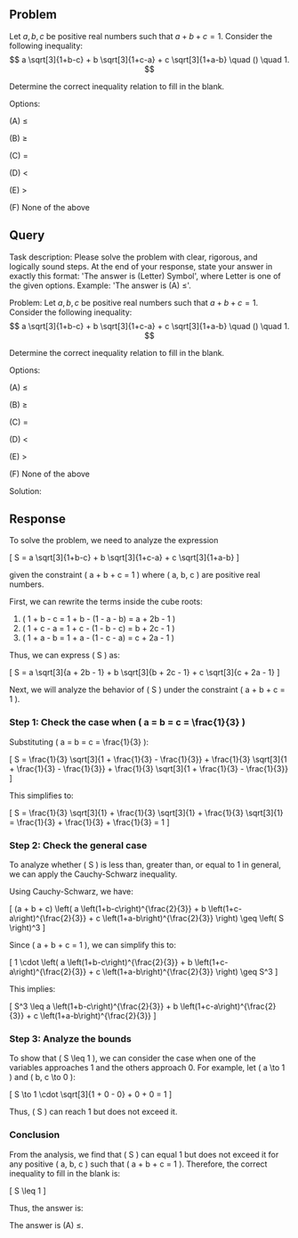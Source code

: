 ## Problem

Let $a, b, c$ be positive real numbers such that $a + b + c = 1$. Consider the following inequality:
$$
a \sqrt[3]{1+b-c} + b \sqrt[3]{1+c-a} + c \sqrt[3]{1+a-b} \quad () \quad 1.
$$

Determine the correct inequality relation to fill in the blank.

Options:

(A) $\leq$ 

(B) $\geq$

(C) $=$ 

(D) $<$

(E) $>$

(F) None of the above

## Query

Task description: Please solve the problem with clear, rigorous, and logically sound steps. At the end of your response, state your answer in exactly this format: 'The answer is (Letter) Symbol', where Letter is one of the given options. Example: 'The answer is (A) $\leq$'.

Problem: Let $a, b, c$ be positive real numbers such that $a + b + c = 1$. Consider the following inequality:
$$
a \sqrt[3]{1+b-c} + b \sqrt[3]{1+c-a} + c \sqrt[3]{1+a-b} \quad () \quad 1.
$$

Determine the correct inequality relation to fill in the blank.

Options:

(A) $\leq$ 

(B) $\geq$

(C) $=$ 

(D) $<$

(E) $>$

(F) None of the above

Solution:

## Response

To solve the problem, we need to analyze the expression 

\[
S = a \sqrt[3]{1+b-c} + b \sqrt[3]{1+c-a} + c \sqrt[3]{1+a-b}
\]

given the constraint \( a + b + c = 1 \) where \( a, b, c \) are positive real numbers.

First, we can rewrite the terms inside the cube roots:

1. \( 1 + b - c = 1 + b - (1 - a - b) = a + 2b - 1 \)
2. \( 1 + c - a = 1 + c - (1 - b - c) = b + 2c - 1 \)
3. \( 1 + a - b = 1 + a - (1 - c - a) = c + 2a - 1 \)

Thus, we can express \( S \) as:

\[
S = a \sqrt[3]{a + 2b - 1} + b \sqrt[3]{b + 2c - 1} + c \sqrt[3]{c + 2a - 1}
\]

Next, we will analyze the behavior of \( S \) under the constraint \( a + b + c = 1 \).

### Step 1: Check the case when \( a = b = c = \frac{1}{3} \)

Substituting \( a = b = c = \frac{1}{3} \):

\[
S = \frac{1}{3} \sqrt[3]{1 + \frac{1}{3} - \frac{1}{3}} + \frac{1}{3} \sqrt[3]{1 + \frac{1}{3} - \frac{1}{3}} + \frac{1}{3} \sqrt[3]{1 + \frac{1}{3} - \frac{1}{3}} 
\]

This simplifies to:

\[
S = \frac{1}{3} \sqrt[3]{1} + \frac{1}{3} \sqrt[3]{1} + \frac{1}{3} \sqrt[3]{1} = \frac{1}{3} + \frac{1}{3} + \frac{1}{3} = 1
\]

### Step 2: Check the general case

To analyze whether \( S \) is less than, greater than, or equal to 1 in general, we can apply the Cauchy-Schwarz inequality. 

Using Cauchy-Schwarz, we have:

\[
(a + b + c) \left( a \left(1+b-c\right)^{\frac{2}{3}} + b \left(1+c-a\right)^{\frac{2}{3}} + c \left(1+a-b\right)^{\frac{2}{3}} \right) \geq \left( S \right)^3
\]

Since \( a + b + c = 1 \), we can simplify this to:

\[
1 \cdot \left( a \left(1+b-c\right)^{\frac{2}{3}} + b \left(1+c-a\right)^{\frac{2}{3}} + c \left(1+a-b\right)^{\frac{2}{3}} \right) \geq S^3
\]

This implies:

\[
S^3 \leq a \left(1+b-c\right)^{\frac{2}{3}} + b \left(1+c-a\right)^{\frac{2}{3}} + c \left(1+a-b\right)^{\frac{2}{3}}
\]

### Step 3: Analyze the bounds

To show that \( S \leq 1 \), we can consider the case when one of the variables approaches 1 and the others approach 0. For example, let \( a \to 1 \) and \( b, c \to 0 \):

\[
S \to 1 \cdot \sqrt[3]{1 + 0 - 0} + 0 + 0 = 1
\]

Thus, \( S \) can reach 1 but does not exceed it.

### Conclusion

From the analysis, we find that \( S \) can equal 1 but does not exceed it for any positive \( a, b, c \) such that \( a + b + c = 1 \). Therefore, the correct inequality to fill in the blank is:

\[
S \leq 1
\]

Thus, the answer is:

The answer is (A) $\leq$.